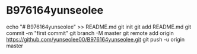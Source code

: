 # B976164yunseolee
echo "# B976164yunseolee" >> README.md
git init
git add README.md
git commit -m "first commit"
git branch -M master
git remote add origin https://github.com/yunseolee00/B976164yunseolee.git
git push -u origin master
                
